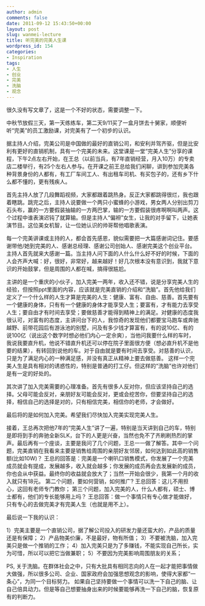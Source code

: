 ```yaml
---
author: admin
comments: false
date: 2011-09-12 15:43:50+00:00
layout: post
slug: wanmei-lecture
title: 听完美的完美人生课
wordpress_id: 154
categories:
- Inspiration
tags:
- 人生
- 创业
- 完美
- 洗脑
- 观念
---
```


很久没有写文章了，这是一个不好的状态，需要调整一下。

中秋节放假三天，第一天练练车，第二天9/11买了一盒月饼去十舅家，顺便听听“完美”的员工激励课，对完美有了一个初步的认识。

据主持人介绍，完美公司是中国做的最好的直销公司，和安利并驾齐驱，但是比安利有更好的直销机制，具有一个完美的未来。这堂课是一堂“完美人生”分享的课程，下午2点左右开始，在王总（以前当兵，有7年直销经营，月入10万）的专卖店二楼举行，有25个左右人参与。在开课之前王总给我们闲聊，讲到参加完美各种背景身份的人都有，有工厂车间工人、有出租车司机、有买包子的，还有乡下什么都不懂的，更有残疾人。

首先主持人放了几段舞蹈视频，大家都跟着跳热身。反正大家都跳得很烂，我也跟着瞎跳。跳完之后，主持人说要做一个两只小蜜蜂的小游戏，男女两人分别出剪刀石头布，赢的一方要假装抽输的一方两巴掌，输的一方要假装很疼啊啊叫两声。这个过程中谁表演迟钝了就算输。但是主持人“偏袒”女生，让我的对手留下，让她表演节目。这位美女机智，让一位她认识的帅哥帮他唱歌表演。

每一个完美讲课或主持的人，都会首先感恩，貌似需要把一大篇感谢词记住。要感谢带他/她到完美的人、感谢总经理、感谢公司创始人、感谢完美这个创业平台。主持人首先就来大感谢一篇。当主持人问下面的人什么什么好不好的时候，下面的人会齐声大喊：好，很好，非常好，越来越好！好几次根本没有意识到，我就下意识的开始鼓掌，但是周围的人都在喊，搞得很尴尬。

主讲的是一个重庆的小伙子，加入完美一两年，收入还不错，说是分享完美人生的经验，但按照ppt里面的内容，应该就是完美直销的介绍和“洗脑”。首先他给我们定义了一个什么样的人生才算是完美的人生：健康、富有、自由、慈善。首先要有一个健康的身体，只有有一个健康的身体才能享受人生；要富有，才有能力去享受人生；要自由才有时间去享受；要做慈善才能得到精神上的满足。对健康的态度我很认可，对富有的态度，主讲问台下的人，我惊奇的发现他们都要宝马跑车或奔驰越野、前带花园后有游泳池的别墅，问及有多少钱才算富有，有的说10亿、有的说100亿（说出这个数字时想必他们内心一定佘爽），当他问我要什么样的车时，我说我要直升机，他说不错直升机还可以停在院子里面很方便（想必直升机不是他要的结果），有转回到说他的车。对于自由就是要有时间去享受。对慈善的认识，只是为了满足内心的一种满足感，并没有真正从精神上要去做慈善。 这样一个完美人生是具有相对的诱惑性的，特别是普通的打工仔。但这样的“洗脑”也许对他们是有一定的好处的。

其次讲了加入完美需要的心理准备。首先有很多人反对你，但应该坚持自己的选择。父母可能会反对，亲朋好友可能会反对，更或会挖苦你，但要坚持自己的选择，相信自己的选择是对的，只有相信完美，相信你的老师，才会做好。

最后将的是如何加入完美。希望我们尽快加入完美实现完美人生。

接着，王总再次把他7年的“完美人生”讲了一遍，特别是当天讲到自己的车，特别是即将到手的奔驰全新SLK，台下的人更是兴奋，当然也免不了齐刷刷热烈的掌声。最后再有一个座谈，主要是我问了几个问题，王总一一做了解答。其中一个问题，完美直销在我看来主要是销售给周围的亲朋好友邻居，如何达到如此高的销售额(比如10W)？ 王总的回答是：完美是一个喇叭口销售模式，你发展了一个完美成员就会有提成，发展越多，收入就会越多；你发展的成员再会去发展新的成员，你也会从中获益。最终你的收益就会放大了；当然一开始会很少，我第一个月的收入就只有18元。 第二个问题，要如何营销，如何推广? 王总回答：这儿不用担心，这回有老师专门教你； 第三个问题，加入完美的人，什么人都有，硕士、博士都有，他们的专长能够用上吗？ 王总回答：做一个事情只有专心做才能做好，只有专心的去做完美才有完美人生（也就是用不上）。



最后说一下我的认识：

1）完美主要是一个直销公司，据了解公司投入的研发力量还蛮大的，产品的质量还是有保障；
2）产品物美价廉，不是最好，物有所值；
3）不要被洗脑，加入完美只是做一个推销的工作；
4）加入完美只是为了多赚钱，不能实现自己所长，实为可惜，所以可以把它当做兼职；
5）不要因为完美影响周围朋友的关系；



PS, 关于洗脑。在群体社会之中，只有大批具有相同志向的人在一起才能把事情做大做强，所以很多公司、企业、国家政府会加强思想观念的影响，使得大家都“一条心”，为同一个目标努力。 如果自己坚持要做一个事情可以洗一下自己的脑、让自己倍具动力。但是等自己想要抽身出来的时候要能够再洗一下自己的脑，恢复原有的判断力。
